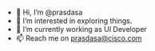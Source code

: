 - 👋 Hi, I’m @prasdasa
- 👀 I’m interested in exploring things.
- 🌱 I’m currently working as UI Developer
- 📫 Reach me on prasdasa@cisco.com

<!---
prasdasa/prasdasa is a ✨ special ✨ repository because its `README.md` (this file) appears on your GitHub profile.
You can click the Preview link to take a look at your changes.
--->

